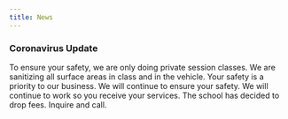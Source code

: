 ```yaml
---
title: News
---
```

### **Coronavirus Update**

To ensure your safety, we are only doing private session classes. We are sanitizing all surface areas in class and in the vehicle. Your safety is a priority to our business. We will continue to ensure your safety. We will continue to work so you receive your services. The school has decided to drop fees. Inquire and call.